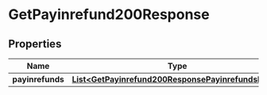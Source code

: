 

# GetPayinrefund200Response


## Properties

| Name | Type | Description | Notes |
|------------ | ------------- | ------------- | -------------|
|**payinrefunds** | [**List&lt;GetPayinrefund200ResponsePayinrefundsInner&gt;**](GetPayinrefund200ResponsePayinrefundsInner.md) |  |  [optional] |



